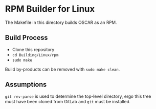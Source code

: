 # RPM Builder for Linux

The Makefile in this directory builds OSCAR as an RPM.


## Build Process

 * Clone this repository
 * `cd Building/Linux/rpm`
 * `sudo make`

Build by-products can be removed with `sudo make clean`.



## Assumptions

`git rev-parse` is used to determine the top-level directory, ergo
this tree must have been cloned from GitLab and `git` must be
installed.
